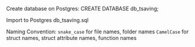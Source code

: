 Create database on Postgres:
    CREATE DATABASE db_tsaving;

Import to Postgres db_tsaving.sql

Naming Convention:
`snake_case` for file names, folder names
`CamelCase` for struct names, struct attribute names, function names